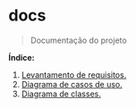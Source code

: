 # docs
> Documentação do projeto

**Índice:**

1. [Levantamento de requisitos.](./markdown/1-levantamento-de-requisitos.md)
2. [Diagrama de casos de uso.](./markdown/2-diagrama-casos-de-uso.md)
3. [Diagrama de classes.](./markdown/3-diagrama-classes.md)

